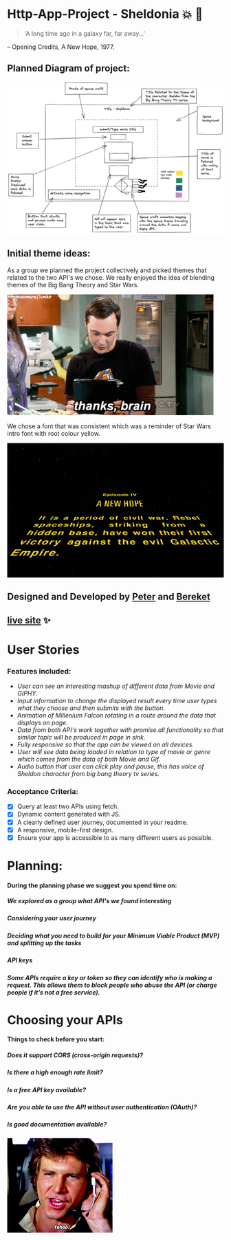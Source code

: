 # Http-App-Project - Sheldonia :collision: :rocket:

> 'A long time ago in a galaxy far, far away…'

– Opening Credits, A New Hope, 1977.

## Planned Diagram of project:

![plan-drawing](/big-bang-image/initial-plan-drawing.png)

## Initial theme ideas:

As a group we planned the project collectively and picked themes that related to the two API's we chose. We really enjoyed the idea of blending themes of the Big Bang Theory and Star Wars.

![Sheldon-Big-Bang-Theory](/big-bang-image/sheldon.gif)

We chose a font that was consistent which was a reminder of Star Wars intro font with root colour yellow.

![star-wars-intro](/big-bang-image/star-wars-intro.jpg)

## Designed and Developed by [Peter](https://github.com/PJSalter) and [Bereket](https://github.com/Bereketmebrahtu)

## [live site](https://pjsalter.github.io/Http-App-Project/) ✨

# User Stories

### Features included:

+ *User can see an interesting mashup of different data from Movie and GIPHY.*
+ *Input information to change the displayed result every time user types what they choose and then submits with the button.*
+ *Animation of Millenium Falcon rotating in a route around the data that displays on page.*
+ *Data from both API's work together with promise.all functionality so that similar topic will be produced in page in sink.*
+ *Fully responsive so that the app can be viewed on all devices.*
+ *User will see data being loaded in relation to type of movie or genre which comes from the data of both Movie and Gif.*
+ *Audio button that user can click play and pause, this has voice of Sheldon character from big bang theory tv series.*

### Acceptance Criteria:

- [x] Query at least two APIs using fetch.
- [x] Dynamic content generated with JS.
- [x] A clearly defined user journey, documented in your readme.
- [x] A responsive, mobile-first design.
- [x] Ensure your app is accessible to as many different users as possible.

# Planning:
#### During the planning phase we suggest you spend time on:

##### *We explored as a group what API's we found interesting*
##### *Considering your user journey*
##### *Deciding what you need to build for your Minimum Viable Product (MVP) and splitting up the tasks*
##### *API keys* 
##### *Some APIs require a key or token so they can identify who is making a request. This allows them to block people who abuse the API (or charge people if it’s not a free service).*

# Choosing your APIs 
#### Things to check before you start: 
##### *Does it support CORS (cross-origin requests)?*
##### *Is there a high enough rate limit?*
##### *Is a free API key available?*
##### *Are you able to use the API without user authentication (OAuth)?*
##### *Is good documentation available?*

![MilleniumFalcon](/big-bang-image/starWars.gif)


